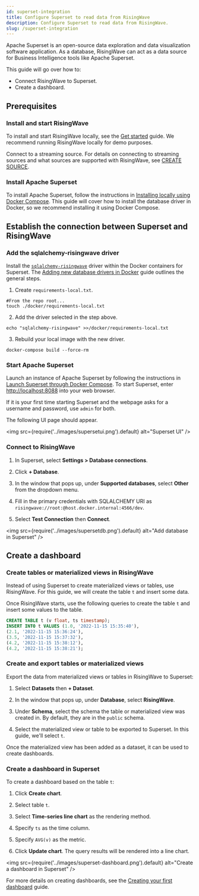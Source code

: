 ```yaml
---
id: superset-integration
title: Configure Superset to read data from RisingWave
description: Configure Superset to read data from RisingWave.
slug: /superset-integration
---
```


Apache Superset is an open-source data exploration and data visualization software application. As a database, RisingWave can act as a data source for Business Intelligence tools like Apache Superset.

This guide will go over how to:
* Connect RisingWave to Superset.
* Create a dashboard.

## Prerequisites

### Install and start RisingWave

To install and start RisingWave locally, see the [Get started](../get-started.md) guide. We recommend running RisingWave locally for demo purposes.

Connect to a streaming source. For details on connecting to streaming sources and what sources are supported with RisingWave, see [CREATE SOURCE](../sql/commands/sql-create-source.md).

### Install Apache Superset

To install Apache Superset, follow the instructions in [Installing locally using Docker Compose](https://superset.apache.org/docs/installation/installing-superset-using-docker-compose#installing-superset-locally-using-docker-compose). This guide will cover how to install the database driver in Docker, so we recommend installing it using Docker Compose.

## Establish the connection between Superset and RisingWave

### Add the sqlalchemy-risingwave driver

Install the [`sqlalchemy-risingwave`](https://pypi.org/project/sqlalchemy-risingwave/) driver within the Docker containers for Superset. The [Adding new database drivers in Docker](https://superset.apache.org/docs/databases/docker-add-drivers/#2-install-mysql-driver) guide outlines the general steps. 

1. Create `requirements-local.txt`.
  ```shell
  #From the repo root...
  touch ./docker/requirements-local.txt
  ```

2. Add the driver selected in the step above.
  ```shell
  echo "sqlalchemy-risingwave" >>/docker/requirements-local.txt
  ```

3. Rebuild your local image with the new driver.
  ```shell
  docker-compose build --force-rm
  ```

### Start Apache Superset

Launch an instance of Apache Superset by following the instructions in [Launch Superset through Docker Compose](https://superset.apache.org/docs/installation/installing-superset-using-docker-compose#3-launch-superset-through-docker-compose). To start Superset, enter <http://localhost:8088> into your web browser. 

If it is your first time starting Superset and the webpage asks for a username and password, use `admin` for both.

The following UI page should appear.

<img
  src={require('../images/supersetui.png').default}
  alt="Superset UI"
/>

### Connect to RisingWave

1. In Superset, select **Settings > Database connections**. 

2. Click **+ Database**.
    
3. In the window that pops up, under **Supported databases**, select **Other** from the dropdown menu.

4. Fill in the primary credentials with SQLALCHEMY URI as `risingwave://root:@host.docker.internal:4566/dev`.

5. Select **Test Connection** then **Connect**.


<img
  src={require('../images/supersetdb.png').default}
  alt="Add database in Superset"
/>

## Create a dashboard

### Create tables or materialized views in RisingWave

Instead of using Superset to create materialized views or tables, use RisingWave. For this guide, we will create the table `t` and insert some data.

Once RisingWave starts, use the following queries to create the table `t` and insert some values to the table.

```sql
CREATE TABLE t (v float, ts timestamp);
INSERT INTO t VALUES (1.0, '2022-11-15 15:35:40'),
(2.1, '2022-11-15 15:36:24'),
(3.5, '2022-11-15 15:37:32'),
(4.2, '2022-11-15 15:38:12'),
(4.2, '2022-11-15 15:38:21');
```

### Create and export tables or materialized views

Export the data from materialized views or tables in RisingWave to Superset:

1. Select **Datasets** then **+ Dataset**.

2. In the window that pops up, under **Database**, select **RisingWave**.

3. Under **Schema**, select the schema the table or materialized view was created in. By default, they are in the `public` schema.

4. Select the materialized view or table to be exported to Superset. In this guide, we'll select `t`.


Once the materialized view has been added as a dataset, it can be used to create dashboards.

### Create a dashboard in Superset

To create a dashboard based on the table `t`:


1. Click **Create chart**.

2. Select table `t`.

3. Select **Time-series line chart** as the rendering method.

4. Specify `ts` as the time column.

5. Specify `AVG(v)` as the metric.

6. Click **Update chart**. The query results will be rendered into a line chart.


<img
  src={require('../images/superset-dashboard.png').default}
  alt="Create a dashboard in Superset"
/>

For more details on creating dashboards, see the [Creating your first dashboard](https://superset.apache.org/docs/creating-charts-dashboards/creating-your-first-dashboard#creating-charts-in-explore-view) guide. 